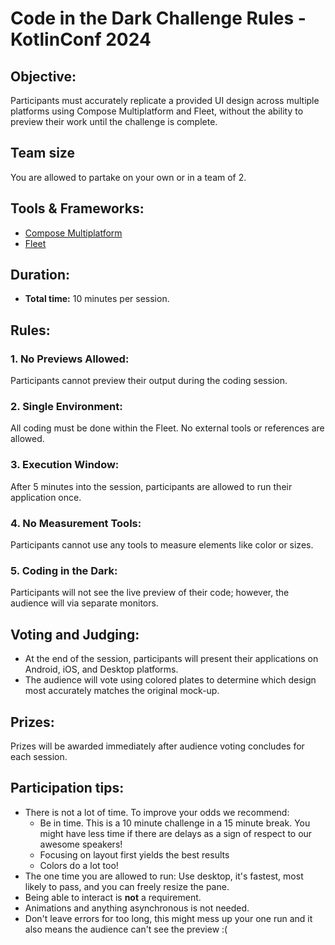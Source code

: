 # Code in the Dark Challenge Rules - KotlinConf 2024
## Objective:
Participants must accurately replicate a provided UI design across multiple platforms using Compose Multiplatform and Fleet, without the ability to preview their work until the challenge is complete.

## Team size
You are allowed to partake on your own or in a team of 2.

## Tools & Frameworks:
- [Compose Multiplatform](https://www.jetbrains.com/lp/compose-multiplatform/)
- [Fleet](https://www.jetbrains.com/help/kotlin-multiplatform-dev/fleet.html)
## Duration:
- **Total time:** 10 minutes per session.
## Rules:
### 1. No Previews Allowed:
Participants cannot preview their output during the coding session.
### 2. Single Environment:
All coding must be done within the Fleet. No external tools or references are allowed.
### 3. Execution Window:
After 5 minutes into the session, participants are allowed to run their application once.
### 4. No Measurement Tools:
Participants cannot use any tools to measure elements like color or sizes.
### 5. Coding in the Dark:
Participants will not see the live preview of their code; however, the audience will via separate monitors.
## Voting and Judging:
- At the end of the session, participants will present their applications on Android, iOS, and Desktop platforms.
- The audience will vote using colored plates to determine which design most accurately matches the original mock-up.
## Prizes:
Prizes will be awarded immediately after audience voting concludes for each session.

## Participation tips:

 - There is not a lot of time. To improve your odds we recommend:
   - Be in time. This is a 10 minute challenge in a 15 minute break. You might have less time if there are delays as a sign of respect to our awesome speakers!
   - Focusing on layout first yields the best results
   - Colors do a lot too!
 - The one time you are allowed to run: Use desktop, it's fastest, most likely to pass, and you can freely resize the pane.
 - Being able to interact is **not** a requirement.
 - Animations and anything asynchronous is not needed.
 - Don't leave errors for too long, this might mess up your one run and it also means the audience can't see the preview :(
